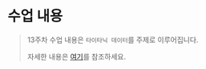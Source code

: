 # 수업 내용

> 13주차 수업 내용은 `타이타닉 데이터`를 주제로 이루어집니다.
>
> 자세한 내용은 [여기](https://multiking.tistory.com/36)를 참조하세요.
